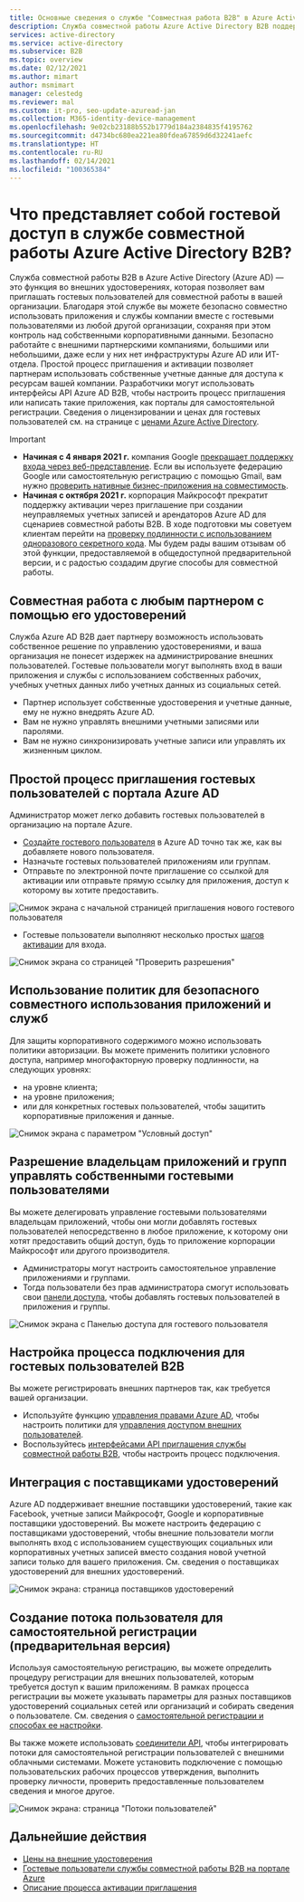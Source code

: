 ```yaml
---
title: Основные сведения о службе "Совместная работа B2B" в Azure Active Directory
description: Служба совместной работы Azure Active Directory B2B поддерживает гостевой доступ, что позволяет обеспечить безопасность общего доступа к ресурсам и совместной работы с внешними партнерами.
services: active-directory
ms.service: active-directory
ms.subservice: B2B
ms.topic: overview
ms.date: 02/12/2021
ms.author: mimart
author: msmimart
manager: celestedg
ms.reviewer: mal
ms.custom: it-pro, seo-update-azuread-jan
ms.collection: M365-identity-device-management
ms.openlocfilehash: 9e02cb23188b552b1779d184a2384835f4195762
ms.sourcegitcommit: d4734bc680ea221ea80fdea67859d6d32241aefc
ms.translationtype: HT
ms.contentlocale: ru-RU
ms.lasthandoff: 02/14/2021
ms.locfileid: "100365384"
---
```

# <a name="what-is-guest-user-access-in-azure-active-directory-b2b"></a>Что представляет собой гостевой доступ в службе совместной работы Azure Active Directory B2B?

Служба совместной работы B2B в Azure Active Directory (Azure AD) — это функция во внешних удостоверениях, которая позволяет вам приглашать гостевых пользователей для совместной работы в вашей организации. Благодаря этой службе вы можете безопасно совместно использовать приложения и службы компании вместе с гостевыми пользователями из любой другой организации, сохраняя при этом контроль над собственными корпоративными данными. Безопасно работайте с внешними партнерскими компаниями, большими или небольшими, даже если у них нет инфраструктуры Azure AD или ИТ-отдела. Простой процесс приглашения и активации позволяет партнерам использовать собственные учетные данные для доступа к ресурсам вашей компании. Разработчики могут использовать интерфейсы API Azure AD B2B, чтобы настроить процесс приглашения или написать такие приложения, как порталы для самостоятельной регистрации. Сведения о лицензировании и ценах для гостевых пользователей см. на странице с [ценами Azure Active Directory](https://azure.microsoft.com/pricing/details/active-directory/).  

> [!IMPORTANT]
> - **Начиная с 4 января 2021 г.** компания Google [прекращает поддержку входа через веб-представление](https://developers.googleblog.com/2020/08/guidance-for-our-effort-to-block-less-secure-browser-and-apps.html). Если вы используете федерацию Google или самостоятельную регистрацию с помощью Gmail, вам нужно [проверить нативные бизнес-приложения на совместимость](google-federation.md#deprecation-of-webview-sign-in-support).
> - **Начиная с октября 2021 г.** корпорация Майкрософт прекратит поддержку активации через приглашение при создании неуправляемых учетных записей и арендаторов Azure AD для сценариев совместной работы B2B. В ходе подготовки мы советуем клиентам перейти на [проверку подлинности с использованием одноразового секретного кода](one-time-passcode.md). Мы будем рады вашим отзывам об этой функции, предоставляемой в общедоступной предварительной версии, и с радостью создадим другие способы для совместной работы.

## <a name="collaborate-with-any-partner-using-their-identities"></a>Совместная работа с любым партнером с помощью его удостоверений

Служба Azure AD B2B дает партнеру возможность использовать собственное решение по управлению удостоверениями, и ваша организация не понесет издержек на администрирование внешних пользователей. Гостевые пользователи могут выполнять вход в ваши приложения и службы с использованием собственных рабочих, учебных учетных данных либо учетных данных из социальных сетей.

- Партнер использует собственные удостоверения и учетные данные, ему не нужно внедрять Azure AD.
- Вам не нужно управлять внешними учетными записями или паролями.
- Вам не нужно синхронизировать учетные записи или управлять их жизненным циклом.  

## <a name="easily-invite-guest-users-from-the-azure-ad-portal"></a>Простой процесс приглашения гостевых пользователей с портала Azure AD

Администратор может легко добавить гостевых пользователей в организацию на портале Azure.

- [Создайте гостевого пользователя](b2b-quickstart-add-guest-users-portal.md) в Azure AD точно так же, как вы добавляете нового пользователя.
- Назначьте гостевых пользователей приложениям или группам.
- Отправьте по электронной почте приглашение со ссылкой для активации или отправьте прямую ссылку для приложения, доступ к которому вы хотите предоставить.

![Снимок экрана с начальной страницей приглашения нового гостевого пользователя](media/what-is-b2b/add-a-b2b-user-to-azure-portal.png)

- Гостевые пользователи выполняют несколько простых [шагов активации](redemption-experience.md) для входа.

![Снимок экрана со страницей "Проверить разрешения"](media/what-is-b2b/consentscreen.png)


## <a name="use-policies-to-securely-share-your-apps-and-services"></a>Использование политик для безопасного совместного использования приложений и служб

Для защиты корпоративного содержимого можно использовать политики авторизации. Вы можете применить политики условного доступа, например многофакторную проверку подлинности, на следующих уровнях:

- на уровне клиента;
- на уровне приложения;
- или для конкретных гостевых пользователей, чтобы защитить корпоративные приложения и данные.

![Снимок экрана с параметром "Условный доступ"](media/what-is-b2b/tutorial-mfa-policy-2.png)



## <a name="let-application-and-group-owners-manage-their-own-guest-users"></a>Разрешение владельцам приложений и групп управлять собственными гостевыми пользователями

Вы можете делегировать управление гостевыми пользователями владельцам приложений, чтобы они могли добавлять гостевых пользователей непосредственно в любое приложение, к которому они хотят предоставить общий доступ, будь то приложение корпорации Майкрософт или другого производителя.

- Администраторы могут настроить самостоятельное управление приложениями и группами.
- Тогда пользователи без прав администратора смогут использовать свои [панели доступа](https://myapps.microsoft.com), чтобы добавлять гостевых пользователей в приложения и группы.

![Снимок экрана с Панелью доступа для гостевого пользователя](media/what-is-b2b/access-panel-manage-app.png)

## <a name="customize-the-onboarding-experience-for-b2b-guest-users"></a>Настройка процесса подключения для гостевых пользователей B2B

Вы можете регистрировать внешних партнеров так, как требуется вашей организации.

- Используйте функцию [управления правами Azure AD](../governance/entitlement-management-overview.md), чтобы настроить политики для [управления доступом внешних пользователей](../governance/entitlement-management-external-users.md#how-access-works-for-external-users).
- Воспользуйтесь [интерфейсами API приглашения службы совместной работы B2B](/graph/api/resources/invitation), чтобы настроить процесс подключения.

## <a name="integrate-with-identity-providers"></a>Интеграция с поставщиками удостоверений

Azure AD поддерживает внешние поставщики удостоверений, такие как Facebook, учетные записи Майкрософт, Google и корпоративные поставщики удостоверений. Вы можете настроить федерацию с поставщиками удостоверений, чтобы внешние пользователи могли выполнять вход с использованием существующих социальных или корпоративных учетных записей вместо создания новой учетной записи только для вашего приложения. См. сведения о поставщиках удостоверений для внешних удостоверений.

![Снимок экрана: страница поставщиков удостоверений](media/what-is-b2b/identity-providers.png)


## <a name="create-a-self-service-sign-up-user-flow-preview"></a>Создание потока пользователя для самостоятельной регистрации (предварительная версия)

Используя самостоятельную регистрацию, вы можете определить процедуру регистрации для внешних пользователей, которым требуется доступ к вашим приложениям. В рамках процесса регистрации вы можете указывать параметры для разных поставщиков удостоверений социальных сетей или организаций и собирать сведения о пользователе. См. сведения о [самостоятельной регистрации и способах ее настройки](self-service-sign-up-overview.md).

Вы также можете использовать [соединители API](api-connectors-overview.md), чтобы интегрировать потоки для самостоятельной регистрации пользователей с внешними облачными системами. Можете установить подключение с помощью пользовательских рабочих процессов утверждения, выполнить проверку личности, проверить предоставленные пользователем сведения и многое другое.

![Снимок экрана: страница "Потоки пользователей"](media/what-is-b2b/self-service-sign-up-user-flow-overview.png)
<!--TODO: Add screenshot with API connectors -->

## <a name="next-steps"></a>Дальнейшие действия

- [Цены на внешние удостоверения](external-identities-pricing.md)
- [Гостевые пользователи службы совместной работы B2B на портале Azure](add-users-administrator.md)
- [Описание процесса активации приглашения](redemption-experience.md)